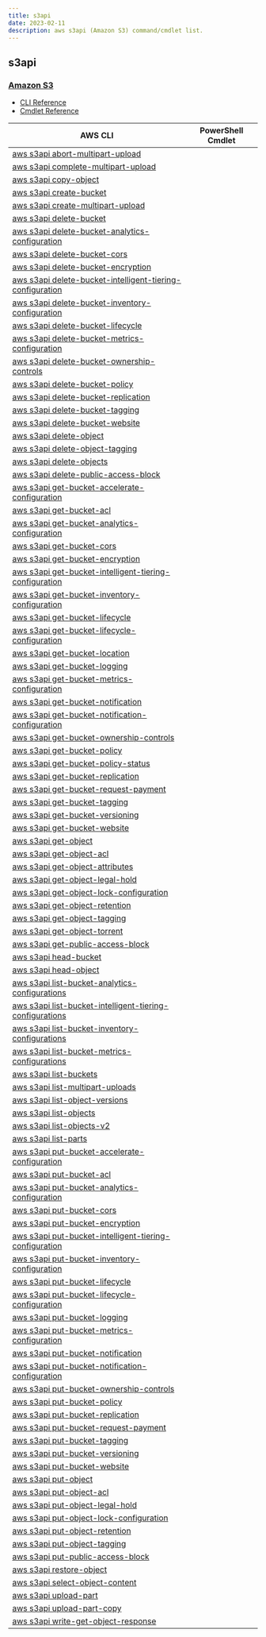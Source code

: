 ```yaml
---
title: s3api
date: 2023-02-11
description: aws s3api (Amazon S3) command/cmdlet list.
---
```


## s3api

### [Amazon S3](https://aws.amazon.com/s3/)

* [CLI Reference](https://docs.aws.amazon.com/cli/latest/reference/s3api/index.html)
* [Cmdlet Reference](https://docs.aws.amazon.com/powershell/latest/reference/items/Amazon_Simple_Storage_Service_cmdlets.html)

|AWS CLI|PowerShell Cmdlet|
|----|----|
|[aws s3api abort-multipart-upload](https://docs.aws.amazon.com/cli/latest/reference/s3api/abort-multipart-upload.html)||
|[aws s3api complete-multipart-upload](https://docs.aws.amazon.com/cli/latest/reference/s3api/complete-multipart-upload.html)||
|[aws s3api copy-object](https://docs.aws.amazon.com/cli/latest/reference/s3api/copy-object.html)||
|[aws s3api create-bucket](https://docs.aws.amazon.com/cli/latest/reference/s3api/create-bucket.html)||
|[aws s3api create-multipart-upload](https://docs.aws.amazon.com/cli/latest/reference/s3api/create-multipart-upload.html)||
|[aws s3api delete-bucket](https://docs.aws.amazon.com/cli/latest/reference/s3api/delete-bucket.html)||
|[aws s3api delete-bucket-analytics-configuration](https://docs.aws.amazon.com/cli/latest/reference/s3api/delete-bucket-analytics-configuration.html)||
|[aws s3api delete-bucket-cors](https://docs.aws.amazon.com/cli/latest/reference/s3api/delete-bucket-cors.html)||
|[aws s3api delete-bucket-encryption](https://docs.aws.amazon.com/cli/latest/reference/s3api/delete-bucket-encryption.html)||
|[aws s3api delete-bucket-intelligent-tiering-configuration](https://docs.aws.amazon.com/cli/latest/reference/s3api/delete-bucket-intelligent-tiering-configuration.html)||
|[aws s3api delete-bucket-inventory-configuration](https://docs.aws.amazon.com/cli/latest/reference/s3api/delete-bucket-inventory-configuration.html)||
|[aws s3api delete-bucket-lifecycle](https://docs.aws.amazon.com/cli/latest/reference/s3api/delete-bucket-lifecycle.html)||
|[aws s3api delete-bucket-metrics-configuration](https://docs.aws.amazon.com/cli/latest/reference/s3api/delete-bucket-metrics-configuration.html)||
|[aws s3api delete-bucket-ownership-controls](https://docs.aws.amazon.com/cli/latest/reference/s3api/delete-bucket-ownership-controls.html)||
|[aws s3api delete-bucket-policy](https://docs.aws.amazon.com/cli/latest/reference/s3api/delete-bucket-policy.html)||
|[aws s3api delete-bucket-replication](https://docs.aws.amazon.com/cli/latest/reference/s3api/delete-bucket-replication.html)||
|[aws s3api delete-bucket-tagging](https://docs.aws.amazon.com/cli/latest/reference/s3api/delete-bucket-tagging.html)||
|[aws s3api delete-bucket-website](https://docs.aws.amazon.com/cli/latest/reference/s3api/delete-bucket-website.html)||
|[aws s3api delete-object](https://docs.aws.amazon.com/cli/latest/reference/s3api/delete-object.html)||
|[aws s3api delete-object-tagging](https://docs.aws.amazon.com/cli/latest/reference/s3api/delete-object-tagging.html)||
|[aws s3api delete-objects](https://docs.aws.amazon.com/cli/latest/reference/s3api/delete-objects.html)||
|[aws s3api delete-public-access-block](https://docs.aws.amazon.com/cli/latest/reference/s3api/delete-public-access-block.html)||
|[aws s3api get-bucket-accelerate-configuration](https://docs.aws.amazon.com/cli/latest/reference/s3api/get-bucket-accelerate-configuration.html)||
|[aws s3api get-bucket-acl](https://docs.aws.amazon.com/cli/latest/reference/s3api/get-bucket-acl.html)||
|[aws s3api get-bucket-analytics-configuration](https://docs.aws.amazon.com/cli/latest/reference/s3api/get-bucket-analytics-configuration.html)||
|[aws s3api get-bucket-cors](https://docs.aws.amazon.com/cli/latest/reference/s3api/get-bucket-cors.html)||
|[aws s3api get-bucket-encryption](https://docs.aws.amazon.com/cli/latest/reference/s3api/get-bucket-encryption.html)||
|[aws s3api get-bucket-intelligent-tiering-configuration](https://docs.aws.amazon.com/cli/latest/reference/s3api/get-bucket-intelligent-tiering-configuration.html)||
|[aws s3api get-bucket-inventory-configuration](https://docs.aws.amazon.com/cli/latest/reference/s3api/get-bucket-inventory-configuration.html)||
|[aws s3api get-bucket-lifecycle](https://docs.aws.amazon.com/cli/latest/reference/s3api/get-bucket-lifecycle.html)||
|[aws s3api get-bucket-lifecycle-configuration](https://docs.aws.amazon.com/cli/latest/reference/s3api/get-bucket-lifecycle-configuration.html)||
|[aws s3api get-bucket-location](https://docs.aws.amazon.com/cli/latest/reference/s3api/get-bucket-location.html)||
|[aws s3api get-bucket-logging](https://docs.aws.amazon.com/cli/latest/reference/s3api/get-bucket-logging.html)||
|[aws s3api get-bucket-metrics-configuration](https://docs.aws.amazon.com/cli/latest/reference/s3api/get-bucket-metrics-configuration.html)||
|[aws s3api get-bucket-notification](https://docs.aws.amazon.com/cli/latest/reference/s3api/get-bucket-notification.html)||
|[aws s3api get-bucket-notification-configuration](https://docs.aws.amazon.com/cli/latest/reference/s3api/get-bucket-notification-configuration.html)||
|[aws s3api get-bucket-ownership-controls](https://docs.aws.amazon.com/cli/latest/reference/s3api/get-bucket-ownership-controls.html)||
|[aws s3api get-bucket-policy](https://docs.aws.amazon.com/cli/latest/reference/s3api/get-bucket-policy.html)||
|[aws s3api get-bucket-policy-status](https://docs.aws.amazon.com/cli/latest/reference/s3api/get-bucket-policy-status.html)||
|[aws s3api get-bucket-replication](https://docs.aws.amazon.com/cli/latest/reference/s3api/get-bucket-replication.html)||
|[aws s3api get-bucket-request-payment](https://docs.aws.amazon.com/cli/latest/reference/s3api/get-bucket-request-payment.html)||
|[aws s3api get-bucket-tagging](https://docs.aws.amazon.com/cli/latest/reference/s3api/get-bucket-tagging.html)||
|[aws s3api get-bucket-versioning](https://docs.aws.amazon.com/cli/latest/reference/s3api/get-bucket-versioning.html)||
|[aws s3api get-bucket-website](https://docs.aws.amazon.com/cli/latest/reference/s3api/get-bucket-website.html)||
|[aws s3api get-object](https://docs.aws.amazon.com/cli/latest/reference/s3api/get-object.html)||
|[aws s3api get-object-acl](https://docs.aws.amazon.com/cli/latest/reference/s3api/get-object-acl.html)||
|[aws s3api get-object-attributes](https://docs.aws.amazon.com/cli/latest/reference/s3api/get-object-attributes.html)||
|[aws s3api get-object-legal-hold](https://docs.aws.amazon.com/cli/latest/reference/s3api/get-object-legal-hold.html)||
|[aws s3api get-object-lock-configuration](https://docs.aws.amazon.com/cli/latest/reference/s3api/get-object-lock-configuration.html)||
|[aws s3api get-object-retention](https://docs.aws.amazon.com/cli/latest/reference/s3api/get-object-retention.html)||
|[aws s3api get-object-tagging](https://docs.aws.amazon.com/cli/latest/reference/s3api/get-object-tagging.html)||
|[aws s3api get-object-torrent](https://docs.aws.amazon.com/cli/latest/reference/s3api/get-object-torrent.html)||
|[aws s3api get-public-access-block](https://docs.aws.amazon.com/cli/latest/reference/s3api/get-public-access-block.html)||
|[aws s3api head-bucket](https://docs.aws.amazon.com/cli/latest/reference/s3api/head-bucket.html)||
|[aws s3api head-object](https://docs.aws.amazon.com/cli/latest/reference/s3api/head-object.html)||
|[aws s3api list-bucket-analytics-configurations](https://docs.aws.amazon.com/cli/latest/reference/s3api/list-bucket-analytics-configurations.html)||
|[aws s3api list-bucket-intelligent-tiering-configurations](https://docs.aws.amazon.com/cli/latest/reference/s3api/list-bucket-intelligent-tiering-configurations.html)||
|[aws s3api list-bucket-inventory-configurations](https://docs.aws.amazon.com/cli/latest/reference/s3api/list-bucket-inventory-configurations.html)||
|[aws s3api list-bucket-metrics-configurations](https://docs.aws.amazon.com/cli/latest/reference/s3api/list-bucket-metrics-configurations.html)||
|[aws s3api list-buckets](https://docs.aws.amazon.com/cli/latest/reference/s3api/list-buckets.html)||
|[aws s3api list-multipart-uploads](https://docs.aws.amazon.com/cli/latest/reference/s3api/list-multipart-uploads.html)||
|[aws s3api list-object-versions](https://docs.aws.amazon.com/cli/latest/reference/s3api/list-object-versions.html)||
|[aws s3api list-objects](https://docs.aws.amazon.com/cli/latest/reference/s3api/list-objects.html)||
|[aws s3api list-objects-v2](https://docs.aws.amazon.com/cli/latest/reference/s3api/list-objects-v2.html)||
|[aws s3api list-parts](https://docs.aws.amazon.com/cli/latest/reference/s3api/list-parts.html)||
|[aws s3api put-bucket-accelerate-configuration](https://docs.aws.amazon.com/cli/latest/reference/s3api/put-bucket-accelerate-configuration.html)||
|[aws s3api put-bucket-acl](https://docs.aws.amazon.com/cli/latest/reference/s3api/put-bucket-acl.html)||
|[aws s3api put-bucket-analytics-configuration](https://docs.aws.amazon.com/cli/latest/reference/s3api/put-bucket-analytics-configuration.html)||
|[aws s3api put-bucket-cors](https://docs.aws.amazon.com/cli/latest/reference/s3api/put-bucket-cors.html)||
|[aws s3api put-bucket-encryption](https://docs.aws.amazon.com/cli/latest/reference/s3api/put-bucket-encryption.html)||
|[aws s3api put-bucket-intelligent-tiering-configuration](https://docs.aws.amazon.com/cli/latest/reference/s3api/put-bucket-intelligent-tiering-configuration.html)||
|[aws s3api put-bucket-inventory-configuration](https://docs.aws.amazon.com/cli/latest/reference/s3api/put-bucket-inventory-configuration.html)||
|[aws s3api put-bucket-lifecycle](https://docs.aws.amazon.com/cli/latest/reference/s3api/put-bucket-lifecycle.html)||
|[aws s3api put-bucket-lifecycle-configuration](https://docs.aws.amazon.com/cli/latest/reference/s3api/put-bucket-lifecycle-configuration.html)||
|[aws s3api put-bucket-logging](https://docs.aws.amazon.com/cli/latest/reference/s3api/put-bucket-logging.html)||
|[aws s3api put-bucket-metrics-configuration](https://docs.aws.amazon.com/cli/latest/reference/s3api/put-bucket-metrics-configuration.html)||
|[aws s3api put-bucket-notification](https://docs.aws.amazon.com/cli/latest/reference/s3api/put-bucket-notification.html)||
|[aws s3api put-bucket-notification-configuration](https://docs.aws.amazon.com/cli/latest/reference/s3api/put-bucket-notification-configuration.html)||
|[aws s3api put-bucket-ownership-controls](https://docs.aws.amazon.com/cli/latest/reference/s3api/put-bucket-ownership-controls.html)||
|[aws s3api put-bucket-policy](https://docs.aws.amazon.com/cli/latest/reference/s3api/put-bucket-policy.html)||
|[aws s3api put-bucket-replication](https://docs.aws.amazon.com/cli/latest/reference/s3api/put-bucket-replication.html)||
|[aws s3api put-bucket-request-payment](https://docs.aws.amazon.com/cli/latest/reference/s3api/put-bucket-request-payment.html)||
|[aws s3api put-bucket-tagging](https://docs.aws.amazon.com/cli/latest/reference/s3api/put-bucket-tagging.html)||
|[aws s3api put-bucket-versioning](https://docs.aws.amazon.com/cli/latest/reference/s3api/put-bucket-versioning.html)||
|[aws s3api put-bucket-website](https://docs.aws.amazon.com/cli/latest/reference/s3api/put-bucket-website.html)||
|[aws s3api put-object](https://docs.aws.amazon.com/cli/latest/reference/s3api/put-object.html)||
|[aws s3api put-object-acl](https://docs.aws.amazon.com/cli/latest/reference/s3api/put-object-acl.html)||
|[aws s3api put-object-legal-hold](https://docs.aws.amazon.com/cli/latest/reference/s3api/put-object-legal-hold.html)||
|[aws s3api put-object-lock-configuration](https://docs.aws.amazon.com/cli/latest/reference/s3api/put-object-lock-configuration.html)||
|[aws s3api put-object-retention](https://docs.aws.amazon.com/cli/latest/reference/s3api/put-object-retention.html)||
|[aws s3api put-object-tagging](https://docs.aws.amazon.com/cli/latest/reference/s3api/put-object-tagging.html)||
|[aws s3api put-public-access-block](https://docs.aws.amazon.com/cli/latest/reference/s3api/put-public-access-block.html)||
|[aws s3api restore-object](https://docs.aws.amazon.com/cli/latest/reference/s3api/restore-object.html)||
|[aws s3api select-object-content](https://docs.aws.amazon.com/cli/latest/reference/s3api/select-object-content.html)||
|[aws s3api upload-part](https://docs.aws.amazon.com/cli/latest/reference/s3api/upload-part.html)||
|[aws s3api upload-part-copy](https://docs.aws.amazon.com/cli/latest/reference/s3api/upload-part-copy.html)||
|[aws s3api write-get-object-response](https://docs.aws.amazon.com/cli/latest/reference/s3api/write-get-object-response.html)||

